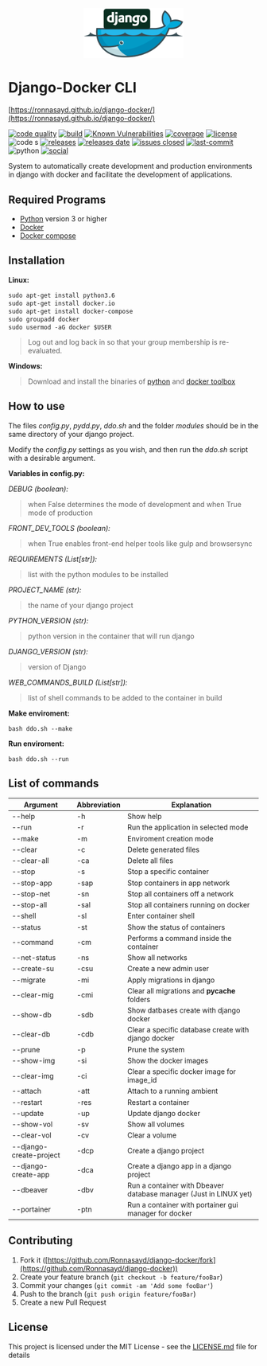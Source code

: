 ﻿<p  align="center"><img  src="django-docker.png"  alt="django-docker"  width="200"/></p>

# Django-Docker CLI
[https://ronnasayd.github.io/django-docker/](https://ronnasayd.github.io/django-docker/)

[![code quality](https://img.shields.io/codacy/grade/ff5a4f4521cd4d9a8c8e85214a29f5b1.svg)](https://app.codacy.com/project/Ronnasayd/django-docker/dashboard)	[![build](https://travis-ci.org/Ronnasayd/django-docker.svg?branch=master)](https://travis-ci.org/Ronnasayd/django-docker)	[![Known Vulnerabilities](https://snyk.io/test/github/Ronnasayd/django-docker/badge.svg?targetFile=snyk%2Frequirements.txt)](https://snyk.io/test/github/Ronnasayd/django-docker?targetFile=snyk%2Frequirements.txt)	[![coverage](https://api.codacy.com/project/badge/Coverage/ff5a4f4521cd4d9a8c8e85214a29f5b1)](https://www.codacy.com/app/Ronnasayd/django-docker?utm_source=github.com&amp;utm_medium=referral&amp;utm_content=Ronnasayd/django-docker&amp;utm_campaign=Badge_Coverage)	[![license](https://img.shields.io/github/license/ronnasayd/django-docker.svg)](LICENSE.md)	![code s](https://img.shields.io/github/languages/code-size/ronnasayd/django-docker.svg)	[![releases](https://img.shields.io/github/release-pre/ronnasayd/django-docker.svg)](https://github.com/Ronnasayd/django-docker/releases)	[![releases date](https://img.shields.io/github/release-date-pre/ronnasayd/django-docker.svg)](https://github.com/Ronnasayd/django-docker/releases)	[![issues closed](https://img.shields.io/github/issues-closed-raw/ronnasayd/django-docker.svg)](https://github.com/Ronnasayd/django-docker/issues?q=is%3Aissue+is%3Aclosed)	[![last-commit](https://img.shields.io/github/last-commit/ronnasayd/django-docker.svg)](https://github.com/Ronnasayd/django-docker/commits/master)	![python](https://img.shields.io/badge/language-python-blue.svg)	[![social](https://img.shields.io/github/stars/ronnasayd/django-docker.svg?style=social)](https://github.com/Ronnasayd/django-docker/stargazers)

System to automatically create development and production environments in django with docker and facilitate the development of applications.

## Required Programs
- [Python](https://www.python.org/) version 3 or higher
- [Docker](https://www.docker.com/)
- [Docker compose](https://docs.docker.com/compose/)

## Installation
**Linux:**

    sudo apt-get install python3.6
    sudo apt-get install docker.io
    sudo apt-get install docker-compose
    sudo groupadd docker
    sudo usermod -aG docker $USER
    
> Log out and log back in so that your group membership is re-evaluated.

**Windows:**

> Download and install the binaries of [python](https://www.python.org/downloads/) and [docker toolbox](https://docs.docker.com/toolbox/toolbox_install_windows/)

## How to use

The files *config.py*, *pydd.py*, *ddo.sh*  and the folder *modules* should be in the same directory of your django project.

Modify the *config.py* settings as you wish, and then run the *ddo.sh* script with a desirable argument. 

**Variables in config.py:**

*DEBUG (boolean):*	
> when False determines the mode of development and when True mode of production
> 
 *FRONT_DEV_TOOLS (boolean):*   
> when True enables front-end helper tools like gulp and browsersync

 *REQUIREMENTS (List[str]):*
>   list with the python modules to be installed

*PROJECT_NAME (str):*
> the name of your django project

*PYTHON_VERSION (str):*
> python version in the container that will run django

*DJANGO_VERSION (str):*
  > version of Django
  
*WEB_COMMANDS_BUILD (List[str]):*
>  list of shell commands to be added to the container in build

 **Make enviroment:**

    bash ddo.sh --make

 **Run enviroment:**

    bash ddo.sh --run

## List of commands
| Argument |Abbreviation  |Explanation|
|--|--|--|
 --help                     |      -h       | Show help
  --run                      |      -r       | Run the application in selected mode
  --make                     |      -m       | Enviroment creation mode
  --clear                    |      -c       | Delete generated files
  --clear-all                |      -ca      | Delete all files
  --stop                     |      -s       | Stop a specific container
  --stop-app                 |      -sap     | Stop containers in app network
  --stop-net                 |      -sn      | Stop all containers off a network
  --stop-all                 |      -sal     | Stop all containers running on docker
  --shell                    |      -sl      | Enter container shell
  --status                   |      -st      | Show the status of containers
  --command                  |      -cm      | Performs a command inside the container
  --net-status               |      -ns      | Show all networks
  --create-su                |      -csu     | Create a new admin user
  --migrate                  |      -mi      | Apply migrations in django 
  --clear-mig                |      -cmi     | Clear all migrations and __pycache__ folders
  --show-db                  |      -sdb     | Show datbases create with django docker
  --clear-db                 |      -cdb     | Clear a specific database create with django docker
  --prune                    |      -p       | Prune the system
  --show-img                 |      -si      | Show the docker images
  --clear-img                |      -ci      | Clear a specific docker image for image_id
  --attach                   |      -att     | Attach to a running ambient
  --restart                  |      -res     | Restart a container
  --update                   |      -up      | Update django docker
  --show-vol                 |      -sv      | Show all volumes
  --clear-vol                |      -cv      | Clear a volume
  --django-create-project    |      -dcp     | Create a django project 
  --django-create-app        |      -dca     | Create a django app in a django project
  --dbeaver                  |      -dbv     | Run a container with Dbeaver database manager (Just in LINUX yet)
  --portainer                |      -ptn     | Run a container with portainer gui manager for docker 


  
## Contributing
1. Fork it ([https://github.com/Ronnasayd/django-docker/fork](https://github.com/Ronnasayd/django-docker))
2. Create your feature branch (`git checkout -b feature/fooBar`)
3. Commit your changes (`git commit -am 'Add some fooBar'`)
4. Push to the branch (`git push origin feature/fooBar`)
5. Create a new Pull Request

## License
This project is licensed under the MIT License - see the [LICENSE.md](LICENSE.md) file for details